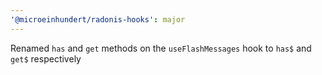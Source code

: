 ```yaml
---
'@microeinhundert/radonis-hooks': major
---
```


Renamed `has` and `get` methods on the `useFlashMessages` hook to `has$` and `get$` respectively
